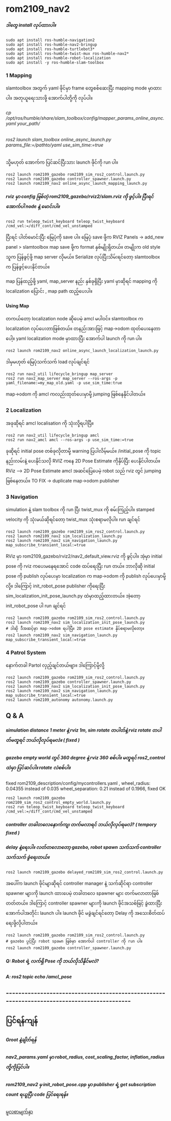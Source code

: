 # rom2109_nav2 

##### ဒါတွေ install လုပ်ထားပါ။
```
sudo apt install ros-humble-navigation2
sudo apt install ros-humble-nav2-bringup
sudo apt install ros-humble-turtlebot3*
sudo apt install ros-humble-twist-mux ros-humble-nav2*     
sudo apt install ros-humble-robot-localization
sudo apt install -y ros-humble-slam-toolbox
```

### 1 Mapping
slamtoolbox အတွက် yaml ဖိုင်မှာ frame တွေစစ်ဆေးပြီး mapping mode မှာထားပါ။
အတုယူရေးသားဖို့ အောက်ပါတို့ကို လုပ်ပါ။ <br>
###### cp /opt/ros/humble/share/slam_toolbox/config/mapper_params_online_async.yaml your_path/ <br>
###### ros2 launch slam_toolbox online_async_launch.py params_file:=/pathto/yaml use_sim_time:=true
သို့မဟုတ် အောက်က ပြင်ဆင်ပြီးသား launch ဖိုင်ကို run ပါ။
```
ros2 launch rom2109_gazebo rom2109_sim_ros2_control.launch.py
ros2 launch rom2109_gazebo controller_spawner.launch.py
ros2 launch rom2109_nav2 online_async_launch_mapping_launch.py
```
##### rviz မှာ config ဖြစ်တဲ့ rom2109_gazebo/rviz2/slam.rviz ကို ဖွင့်ပါ။ ပြီးရင် အောက်ပါ node နဲ့ မောင်းပါ။
```
ros2 run teleop_twist_keyboard teleop_twist_keyboard /cmd_vel:=/diff_cont/cmd_vel_unstamped
```
 ပြီးရင် ပါတ်မောင်းပြီး မြေပုံကို save ပါ။
 မြေပုံ save ဖို့က 
RVIZ Panels -> add_new panel > slamtoolbox
map save ဖို့က format နှစ်မျိုးရှိတယ်။ တမျိုးက old style သူက ပြန်ဖွင့်ဖို့  map server လိုမယ်။ Serialize လုပ်ပြီးသိမ်းရင်တော့ slamtoolbox က ပြန်ဖွင့်ပေးနိုင်တယ်။

map ပြန်ထည့်ဖို့ yaml, map_server နည်း နှစ်ခုရှိပြီး yaml မှာဆိုရင် mapping ကို localization ပြောင်း , map path ထည့်ပေးပါ။ 

#### Using Map
တကယ်တော့ localization node ဆိုပေမဲ့ amcl မပါဝင်။ slamtoolbox က localization လုပ်ပေးတာဖြစ်တယ်။ တနည်းအားဖြင့် map->odom ထုတ်ပေးနေတာပေါ့။ yaml localization mode မှာထားပြီး အောက်ပါ launch ကို run ပါ။
```
ros2 launch rom2109_nav2 online_async_launch_localization_launch.py
```
ဒါမှမဟုတ် မြေပုံသက်သက် load လုပ်ချင်ရင်
```
ros2 run nav2_util lifecycle_bringup map_server
ros2 run nav2_map_server map_server --ros-args -p yaml_filename:=my_map_old.yaml -p use_sim_time:true
```
map->odom ကို amcl ကလည်းထုတ်ပေးမှာမို့ jumping ဖြစ်နေနိုင်ပါတယ်။

### 2 Localization
အခုဆိုရင် amcl localisation ကို သုံးလို့ရပါပြီ။ 
```
ros2 run nav2_util lifecycle_bringup amcl
ros2 run nav2_amcl amcl --ros-args -p use_sim_time:=true
```
ခုဆိုရင် initial pose တစ်ခုလိုတာမို့ warning ပြပါလိမ့်မယ်။ /initial_pose ကို topic နည်းလမ်းနဲ့ ပေးနိုင်သလို RVIZ ကနေ 2D Pose Estimate ကိုနှိပ်ပြီး ပေးနိုင်ပါတယ်။
RViz --> 2D Pose Estimate
amcl အဆင်ပြေပေမဲ့ robot သည် rviz တွင် jumping ဖြစ်နေတယ်။
TO FIX -> duplicate map->odom publisher

### 3 Navigation
simulation နဲ့ slam toolbox ကို run ပြီး twist_mux ကို စမ်းကြည့်ပါ။ stamped velocity ကို သုံးမယ်ဆိုရင်တော့ twist_mux သုံးစရာမလိုပါ။ run ချင်ရင်  
```
ros2 launch rom2109_gazebo rom2109_sim_ros2_control.launch.py
ros2 launch rom2109_nav2 sim_localization_launch.py
ros2 launch rom2109_nav2 sim_navigation_launch.py map_subscribe_transient_local:=true
```
RViz မှာ rom2109_gazebo/rviz2/nav2_default_view.rviz ကို ဖွင့်ပါ။
အဲ့မှာ initial pose ကို rviz ကပေးမနေရအောင် code ထပ်ရေးပြီး run တယ်။ ဘာလိုဆို initial pose ကို publish လုပ်ပေးမှာ localization က map->odom ကို publish လုပ်ပေးမှာမို့လို့။ ဒါကြောင့် init_robot_pose publisher ကိုရေးပြီး sim_localization_init_pose_launch.py ထဲမှာထည့်ထားတယ်။ အဲ့တော့ init_robot_pose ပါ run ချင်ရင် 
```
ros2 launch rom2109_gazebo rom2109_sim_ros2_control.launch.py
ros2 launch rom2109_nav2 sim_localization_init_pose_launch.py
# ဒါဆို ဒီအဆင့်မှာ map->odom ရပါပြီ။ 2D pose estimate နှိပ်စရာမလိုတော့။
ros2 launch rom2109_nav2 sim_navigation_launch.py map_subscribe_transient_local:=true
```

### 4 Patrol System 
နောက်တခါ Partol လှည့်ချင်တယ်ဗျာ။ ဒါကြောင့်မို့လို့
```
ros2 launch rom2109_gazebo rom2109_sim_ros2_control.launch.py
ros2 launch rom2109_gazebo controller_spawner.launch.py
ros2 launch rom2109_nav2 sim_localization_init_pose_launch.py
ros2 launch rom2109_nav2 sim_navigation_launch.py map_subscribe_transient_local:=true
ros2 launch rom2109_autonomy autonomy.launch.py
```
## Q & A
##### simulation distance 1 meter နဲ့ rviz 1m, sim rotate တပါတ်နဲ့ rviz rotate တပါတ်မတူရင် ဘယ်လိုလုပ်ရမလဲ။ ( fixed )
##### gazebo empty world တွင် 360 degree နဲ့ rviz 360 စစ်ပါ။ မတူရင် ros2_control ထဲမှာ ပြင်ဆင်ပါ။ rotate လဲစစ်ပါ။
fixed rom2109_description/config/mycontrollers.yaml , wheel_radius: 0.04355 instead of 0.035
wheel_separation: 0.21 instead of 0.1966, fixed OK
```
ros2 launch rom2109_gazebo rom2109_sim_ros2_control_empty_world.launch.py
ros2 run teleop_twist_keyboard teleop_twist_keyboard /cmd_vel:=/diff_cont/cmd_vel_unstamped
```
##### controller တခါတလေနောက်ကျ၊ တက်မလာရင် ဘယ်လိုလုပ်ရမလဲ? ( tempory fixed )
##### delay နဲ့ရေးပါ။ လတ်တလောတော့ gazebo, robot spawn သက်သက် controller သက်သက် ခွဲရေးတယ်။
```
ros2 launch rom2109_gazebo delayed_rom2109_sim_ros2_control.launch.py
```
အပေါ်က launch ဖိုင်မျာဆိုရင် controller manager နဲ့ သက်ဆိုင်ရာ controller spawner များကို launch ထားပေမဲ့ တခါတလေ spawner များ တက်မလာတာဖြစ်တတ်တယ်။ ဒါကြောင့်  controller spawner များကို launch ဖိုင်အသစ်ဖြင့် ခွဲထားပြီး အောက်ပါအတိုင်း launch ပါ။ launch ဖိုင် မခွဲချင်ရင်တော့  Delay ကို အသေးစိတ်ထပ်ရေးဖို့လိုပါတယ်။
```
ros2 launch rom2109_gazebo rom2109_sim_ros2_control.launch.py
# gazebo ပွင့်ပြီး robot spawn ဖြစ်မှာ အောက်ပါ controller ကို run ပါ။
ros2 launch rom2109_gazebo controller_spawner.launch.py
```
##### Q: Robot  ရဲ့ လက်ရှိ Pose ကို ဘယ်လိုသိနိုင်မလဲ?
##### A: ros2 topic echo /amcl_pose
## -------------------------------------------------------------------------------------------
## ပြင်ရန်ကျန်
##### Groot နဲ့ချိတ်ရန်
##### nav2_params.yaml မှာ robot_radius, cost_scaling_factor, inflation_radius တို့ကိုပြင်ပါ။
##### rom2109_nav2 မှ init_robot_pose.cpp မှာ publisher ရဲ့ get subscription count ရယူပြီး code ပြင်ရေးရန်။





<a href="https://github.com/ROM-robotics/rom2109_simulation">မူလစာမျက်နှာ </a>